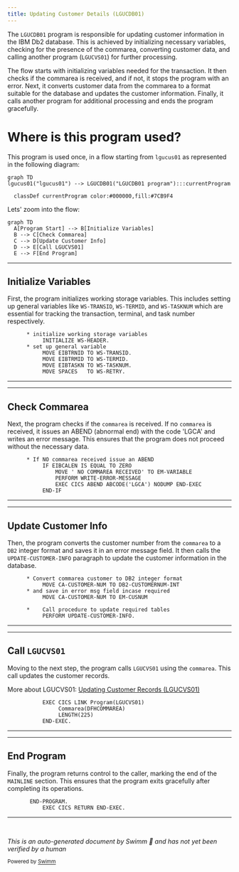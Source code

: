 ```yaml
---
title: Updating Customer Details (LGUCDB01)
---
```

The <SwmToken path="base/src/lgucdb01.cbl" pos="10:6:6" line-data="       PROGRAM-ID. LGUCDB01.">`LGUCDB01`</SwmToken> program is responsible for updating customer information in the IBM Db2 database. This is achieved by initializing necessary variables, checking for the presence of the commarea, converting customer data, and calling another program (<SwmToken path="base/src/lgucdb01.cbl" pos="136:9:9" line-data="           EXEC CICS LINK Program(LGUCVS01)">`LGUCVS01`</SwmToken>) for further processing.

The flow starts with initializing variables needed for the transaction. It then checks if the commarea is received, and if not, it stops the program with an error. Next, it converts customer data from the commarea to a format suitable for the database and updates the customer information. Finally, it calls another program for additional processing and ends the program gracefully.

# Where is this program used?

This program is used once, in a flow starting from `lgucus01` as represented in the following diagram:

```mermaid
graph TD
lgucus01("lgucus01") --> LGUCDB01("LGUCDB01 program"):::currentProgram

  classDef currentProgram color:#000000,fill:#7CB9F4
```

Lets' zoom into the flow:

```mermaid
graph TD
  A[Program Start] --> B[Initialize Variables]
  B --> C[Check Commarea]
  C --> D[Update Customer Info]
  D --> E[Call LGUCVS01]
  E --> F[End Program]
```

<SwmSnippet path="/base/src/lgucdb01.cbl" line="106">

---

## Initialize Variables

First, the program initializes working storage variables. This includes setting up general variables like <SwmToken path="base/src/lgucdb01.cbl" pos="109:7:9" line-data="           MOVE EIBTRNID TO WS-TRANSID.">`WS-TRANSID`</SwmToken>, <SwmToken path="base/src/lgucdb01.cbl" pos="110:7:9" line-data="           MOVE EIBTRMID TO WS-TERMID.">`WS-TERMID`</SwmToken>, and <SwmToken path="base/src/lgucdb01.cbl" pos="111:7:9" line-data="           MOVE EIBTASKN TO WS-TASKNUM.">`WS-TASKNUM`</SwmToken> which are essential for tracking the transaction, terminal, and task number respectively.

```cobol
      * initialize working storage variables
           INITIALIZE WS-HEADER.
      * set up general variable
           MOVE EIBTRNID TO WS-TRANSID.
           MOVE EIBTRMID TO WS-TERMID.
           MOVE EIBTASKN TO WS-TASKNUM.
           MOVE SPACES   TO WS-RETRY.
```

---

</SwmSnippet>

<SwmSnippet path="/base/src/lgucdb01.cbl" line="116">

---

## Check Commarea

Next, the program checks if the <SwmToken path="base/src/lgucdb01.cbl" pos="116:7:7" line-data="      * If NO commarea received issue an ABEND">`commarea`</SwmToken> is received. If no <SwmToken path="base/src/lgucdb01.cbl" pos="116:7:7" line-data="      * If NO commarea received issue an ABEND">`commarea`</SwmToken> is received, it issues an ABEND (abnormal end) with the code 'LGCA' and writes an error message. This ensures that the program does not proceed without the necessary data.

```cobol
      * If NO commarea received issue an ABEND
           IF EIBCALEN IS EQUAL TO ZERO
               MOVE ' NO COMMAREA RECEIVED' TO EM-VARIABLE
               PERFORM WRITE-ERROR-MESSAGE
               EXEC CICS ABEND ABCODE('LGCA') NODUMP END-EXEC
           END-IF
```

---

</SwmSnippet>

<SwmSnippet path="/base/src/lgucdb01.cbl" line="128">

---

## Update Customer Info

Then, the program converts the customer number from the <SwmToken path="base/src/lgucdb01.cbl" pos="128:5:5" line-data="      * Convert commarea customer to DB2 integer format">`commarea`</SwmToken> to a <SwmToken path="base/src/lgucdb01.cbl" pos="128:11:11" line-data="      * Convert commarea customer to DB2 integer format">`DB2`</SwmToken> integer format and saves it in an error message field. It then calls the <SwmToken path="base/src/lgucdb01.cbl" pos="134:3:7" line-data="           PERFORM UPDATE-CUSTOMER-INFO.">`UPDATE-CUSTOMER-INFO`</SwmToken> paragraph to update the customer information in the database.

```cobol
      * Convert commarea customer to DB2 integer format
           MOVE CA-CUSTOMER-NUM TO DB2-CUSTOMERNUM-INT
      * and save in error msg field incase required
           MOVE CA-CUSTOMER-NUM TO EM-CUSNUM

      *    Call procedure to update required tables
           PERFORM UPDATE-CUSTOMER-INFO.
```

---

</SwmSnippet>

<SwmSnippet path="/base/src/lgucdb01.cbl" line="136">

---

## Call <SwmToken path="base/src/lgucdb01.cbl" pos="136:9:9" line-data="           EXEC CICS LINK Program(LGUCVS01)">`LGUCVS01`</SwmToken>

Moving to the next step, the program calls <SwmToken path="base/src/lgucdb01.cbl" pos="136:9:9" line-data="           EXEC CICS LINK Program(LGUCVS01)">`LGUCVS01`</SwmToken> using the <SwmToken path="base/src/lgucdb01.cbl" pos="116:7:7" line-data="      * If NO commarea received issue an ABEND">`commarea`</SwmToken>. This call updates the customer records.

More about LGUCVS01: <SwmLink doc-title="Updating Customer Records (LGUCVS01)">[Updating Customer Records (LGUCVS01)](/.swm/updating-customer-records-lgucvs01.g1etz950.sw.md)</SwmLink>

```cobol
           EXEC CICS LINK Program(LGUCVS01)
                Commarea(DFHCOMMAREA)
                LENGTH(225)
           END-EXEC.
```

---

</SwmSnippet>

<SwmSnippet path="/base/src/lgucdb01.cbl" line="142">

---

## End Program

Finally, the program returns control to the caller, marking the end of the <SwmToken path="base/src/lgucdb01.cbl" pos="101:1:1" line-data="       MAINLINE SECTION.">`MAINLINE`</SwmToken> section. This ensures that the program exits gracefully after completing its operations.

```cobol
       END-PROGRAM.
           EXEC CICS RETURN END-EXEC.
```

---

</SwmSnippet>

&nbsp;

*This is an auto-generated document by Swimm 🌊 and has not yet been verified by a human*

<SwmMeta version="3.0.0" repo-id="Z2l0aHViJTNBJTNBY2ljcy1nZW5hcHAtZGVtby1wbmMlM0ElM0FTd2ltbS1EZW1v" repo-name="cics-genapp-demo-pnc"><sup>Powered by [Swimm](https://app.swimm.io/)</sup></SwmMeta>
